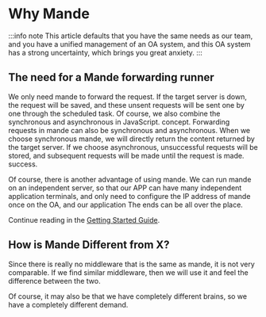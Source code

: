 # Why Mande

:::info note
This article defaults that you have the same needs as our team,
and you have a unified management of an OA system,
and this OA system has a strong uncertainty, which brings you great anxiety.
:::

## The need for a Mande forwarding runner

We only need mande to forward the request.
If the target server is down, the request will be saved,
and these unsent requests will be sent one by one through the scheduled task.
Of course, we also combine the synchronous and asynchronous in JavaScript.
concept. Forwarding requests in mande can also be synchronous and asynchronous.
When we choose synchronous mande, we will directly return the content returned
by the target server. If we choose asynchronous, unsuccessful requests will be
stored, and subsequent requests will be made until the request is made. success.

Of course, there is another advantage of using mande.
We can run mande on an independent server,
so that our APP can have many independent application terminals,
and only need to configure the IP address of mande once on the OA,
and our application The ends can be all over the place.

Continue reading in the [Getting Started Guide](/guide/).

## How is Mande Different from X?

Since there is really no middleware that is the same as mande,
it is not very comparable. If we find similar middleware,
then we will use it and feel the difference between the two.

Of course, it may also be that we have completely different brains,
so we have a completely different demand.
